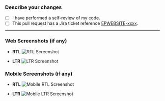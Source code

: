 ### Describe your changes

- [ ] I have performed a self-review of my code.
- [ ] This pull request has a Jira ticket reference [EPWEBSITE-xxxx](https://eca-eait.atlassian.net/browse/EPWEBSITE-xxxx).

---

### Web Screenshots (if any)

- **RTL**
  <img src="" alt="RTL Screenshot">

- **LTR**
  <img src="" alt="LTR Screenshot">

### Mobile Screenshots (if any)

- **RTL**
  <img src="" alt="Mobile RTL Screenshot">

- **LTR**
  <img src="" alt="Mobile LTR Screenshot">
